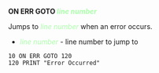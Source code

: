**ON ERR GOTO <span style="color:#AAFFAA;">*line number*</span>**

Jumps to <span style="color:#AAFFAA;">*line number*</span> when an error occurs.

- <span style="color:#AAFFAA;">*line number*</span> - line number to jump to

```ecb2
10 ON ERR GOTO 120
120 PRINT "Error Occurred"
```
